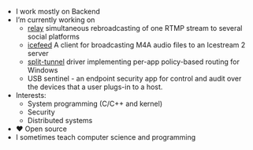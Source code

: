 - I work mostly on Backend
- I’m currently working on
  - [relay](https://github.com/Zensey/joy5/tree/relay) simultaneous rebroadcasting of one RTMP stream to several social platforms
  - [icefeed](https://github.com/Zensey/icefeed) A client for broadcasting M4A audio files to an Icestream 2 server
  - [split-tunnel](https://github.com/Zensey/split-tunnel) driver implementing per-app policy-based routing for Windows
  - USB sentinel - an endpoint security app for control and audit over the devices that a user plugs-in to a host.
- Interests:
  - System programming (C/C++ and kernel)
  - Security
  - Distributed systems
- ❤️ Open source
- I sometimes teach computer science and programming
